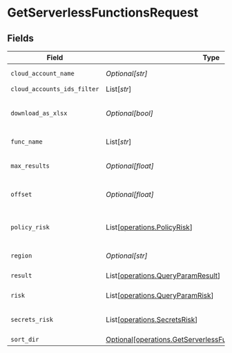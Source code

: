 # GetServerlessFunctionsRequest


## Fields

| Field                                                                                                                              | Type                                                                                                                               | Required                                                                                                                           | Description                                                                                                                        |
| ---------------------------------------------------------------------------------------------------------------------------------- | ---------------------------------------------------------------------------------------------------------------------------------- | ---------------------------------------------------------------------------------------------------------------------------------- | ---------------------------------------------------------------------------------------------------------------------------------- |
| `cloud_account_name`                                                                                                               | *Optional[str]*                                                                                                                    | :heavy_minus_sign:                                                                                                                 | Filter cloud accounts by name                                                                                                      |
| `cloud_accounts_ids_filter`                                                                                                        | List[*str*]                                                                                                                        | :heavy_minus_sign:                                                                                                                 | N/A                                                                                                                                |
| `download_as_xlsx`                                                                                                                 | *Optional[bool]*                                                                                                                   | :heavy_minus_sign:                                                                                                                 | When true, the API will return an xlsx file, and pagination will be ignored                                                        |
| `func_name`                                                                                                                        | List[*str*]                                                                                                                        | :heavy_minus_sign:                                                                                                                 | Defined function name                                                                                                              |
| `max_results`                                                                                                                      | *Optional[float]*                                                                                                                  | :heavy_minus_sign:                                                                                                                 | The number of entries to return (pagination)                                                                                       |
| `offset`                                                                                                                           | *Optional[float]*                                                                                                                  | :heavy_minus_sign:                                                                                                                 | Return entries from this offset (pagination)                                                                                       |
| `policy_risk`                                                                                                                      | List[[operations.PolicyRisk](../../models/operations/policyrisk.md)]                                                               | :heavy_minus_sign:                                                                                                                 | The risk of the serverless functioriskFindingsn policy                                                                             |
| `region`                                                                                                                           | *Optional[str]*                                                                                                                    | :heavy_minus_sign:                                                                                                                 | Filter cloud accounts by region                                                                                                    |
| `result`                                                                                                                           | List[[operations.QueryParamResult](../../models/operations/queryparamresult.md)]                                                   | :heavy_minus_sign:                                                                                                                 | serverless function result filter                                                                                                  |
| `risk`                                                                                                                             | List[[operations.QueryParamRisk](../../models/operations/queryparamrisk.md)]                                                       | :heavy_minus_sign:                                                                                                                 | The risk of the serverless function                                                                                                |
| `secrets_risk`                                                                                                                     | List[[operations.SecretsRisk](../../models/operations/secretsrisk.md)]                                                             | :heavy_minus_sign:                                                                                                                 | The risk of the serverless function secrets                                                                                        |
| `sort_dir`                                                                                                                         | [Optional[operations.GetServerlessFunctionsQueryParamSortDir]](../../models/operations/getserverlessfunctionsqueryparamsortdir.md) | :heavy_minus_sign:                                                                                                                 | sorting direction                                                                                                                  |
